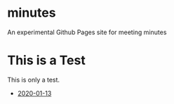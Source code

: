# minutes
An experimental Github Pages site for meeting minutes

# This is a Test
This is only a test.

- [2020-01-13](2020-01-13.md)

